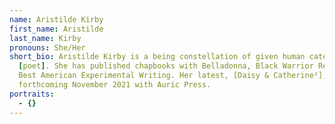 ```yaml
---
name: Aristilde Kirby
first_name: Aristilde
last_name: Kirby
pronouns: She/Her
short_bio: Aristilde Kirby is a being constellation of given human category
  [poet]. She has published chapbooks with Belladonna, Black Warrior Review, &
  Best American Experimental Writing. Her latest, [Daisy & Catherine²], is
  forthcoming November 2021 with Auric Press.
portraits:
  - {}
---
```

